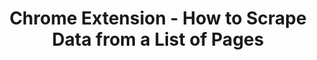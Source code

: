 ---
title: Chrome Extension - How to Scrape Data from a List of Pages
tags:
- Json
- Javascript
- Chrome
link: https://usefulangle.com/post/339/chrome-extension-create-page-scraper
---